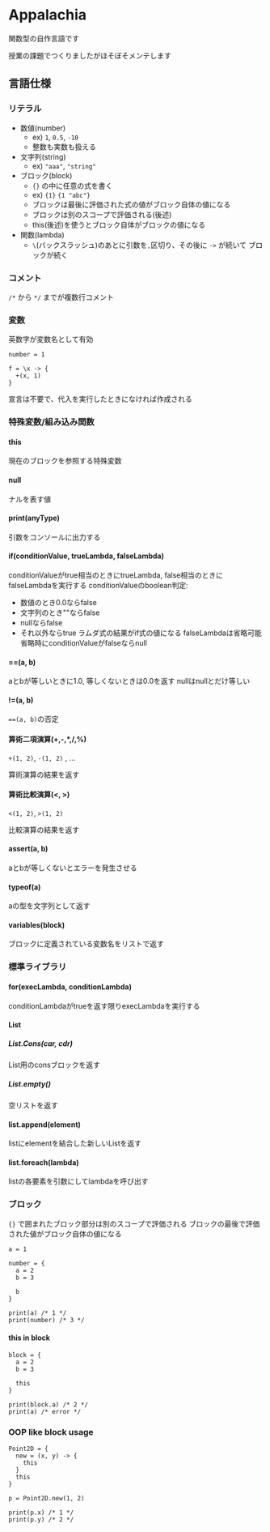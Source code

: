 # Appalachia

関数型の自作言語です

授業の課題でつくりましたがほそぼそメンテします

## 言語仕様

### リテラル

- 数値(number)
  - ex) `1`, `0.5`, `-10`
  - 整数も実数も扱える
- 文字列(string)
  - ex) `"aaa"`, `"string"`
- ブロック(block)
  - `{}` の中に任意の式を書く
  - ex) `{1}` `{1 "abc"}`
  - ブロックは最後に評価された式の値がブロック自体の値になる
  - ブロックは別のスコープで評価される(後述)
  - this(後述)を使うとブロック自体がブロックの値になる
- 関数(lambda)
  - `\`(バックスラッシュ)のあとに引数を`,`区切り、その後に ` -> ` が続いて ブロックが続く

### コメント
`/*` から `*/` までが複数行コメント

### 変数

英数字が変数名として有効

`number = 1`

```
f = \x -> {
  +(x, 1)
}
```

宣言は不要で、代入を実行したときになければ作成される

### 特殊変数/組み込み関数

#### this
現在のブロックを参照する特殊変数

#### null
ナルを表す値

#### print(anyType)
引数をコンソールに出力する

#### if(conditionValue, trueLambda, falseLambda)
conditionValueがtrue相当のときにtrueLambda, false相当のときにfalseLambdaを実行する
conditionValueのboolean判定:
  - 数値のとき0.0ならfalse
  - 文字列のとき""ならfalse
  - nullならfalse
  - それ以外ならtrue
ラムダ式の結果がif式の値になる
falseLambdaは省略可能
省略時にconditionValueがfalseならnull

#### ==(a, b)
aとbが等しいときに1.0, 等しくないときは0.0を返す
nullはnullとだけ等しい

#### !=(a, b)
`==(a, b)`の否定

#### 算術二項演算(+,-,\*,/,%)

`+(1, 2)`, `-(1, 2)` , ...

算術演算の結果を返す

#### 算術比較演算(<, >)
`<(1, 2)`, `>(1, 2)`

比較演算の結果を返す

#### assert(a, b)
aとbが等しくないとエラーを発生させる

#### typeof(a)
aの型を文字列として返す

#### variables(block)
ブロックに定義されている変数名をリストで返す

### 標準ライブラリ

#### for(execLambda, conditionLambda)
conditionLambdaがtrueを返す限りexecLambdaを実行する

#### List

##### List.Cons(car, cdr)
List用のconsブロックを返す

##### List.empty()
空リストを返す

#### list.append(element)
listにelementを結合した新しいListを返す

#### list.foreach(lambda)
listの各要素を引数にしてlambdaを呼び出す

### ブロック
`{}` で囲まれたブロック部分は別のスコープで評価される
ブロックの最後で評価された値がブロック自体の値になる

```
a = 1

number = {
  a = 2
  b = 3
  
  b
}

print(a) /* 1 */
print(number) /* 3 */
```

#### this in block

```
block = {
  a = 2
  b = 3
  
  this
}

print(block.a) /* 2 */
print(a) /* error */
```

### OOP like block usage

```
Point2D = {
  new = (x, y) -> {
    this
  }
  this
}

p = Point2D.new(1, 2)

print(p.x) /* 1 */
print(p.y) /* 2 */

```
